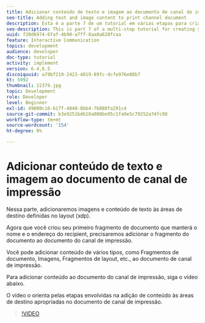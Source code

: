 ```yaml
---
title: Adicionar conteúdo de texto e imagem ao documento de canal de impressão
seo-title: Adding text and image content to print channel document
description: Esta é a parte 7 de um tutorial em várias etapas para criar seu primeiro documento de comunicações interativas. Nessa parte, adicionaremos imagens e conteúdo de texto às áreas de destino definidas no layout (xdp).
seo-description: This is part 7 of a multi-step tutorial for creating your first interactive communications document. In this part, we will add images and text content to the target areas defined in the layout(xdp).
uuid: f20d6974-6faf-4b90-a7ff-8aa8a620fcaa
feature: Interactive Communication
topics: development
audience: developer
doc-type: tutorial
activity: implement
version: 6.4,6.5
discoiquuid: a79bf219-2423-4819-89fc-dcfe976e08b7
kt: 5992
thumbnail: 22379.jpg
topic: Development
role: Developer
level: Beginner
exl-id: 49080c16-617f-4840-8bb4-7b080fa291c4
source-git-commit: b3e9251bdb18a008be95c1fa9e5c79252a74fc98
workflow-type: tm+mt
source-wordcount: '154'
ht-degree: 0%

---
```


# Adicionar conteúdo de texto e imagem ao documento de canal de impressão

Nessa parte, adicionaremos imagens e conteúdo de texto às áreas de destino definidas no layout (xdp).

Agora que você criou seu primeiro fragmento de documento que manterá o nome e o endereço do recipient, precisaremos adicionar o fragmento do documento ao documento do canal de impressão.

Você pode adicionar conteúdo de vários tipos, como Fragmentos de documento, Imagens, Fragmentos de layout, etc., ao documento de canal de impressão.

Para adicionar conteúdo ao documento do canal de impressão, siga o vídeo abaixo.

O vídeo o orienta pelas etapas envolvidas na adição de conteúdo às áreas de destino apropriadas no documento de canal de impressão.

>[!VIDEO](https://video.tv.adobe.com/v/22379?quality=12&learn=on)
